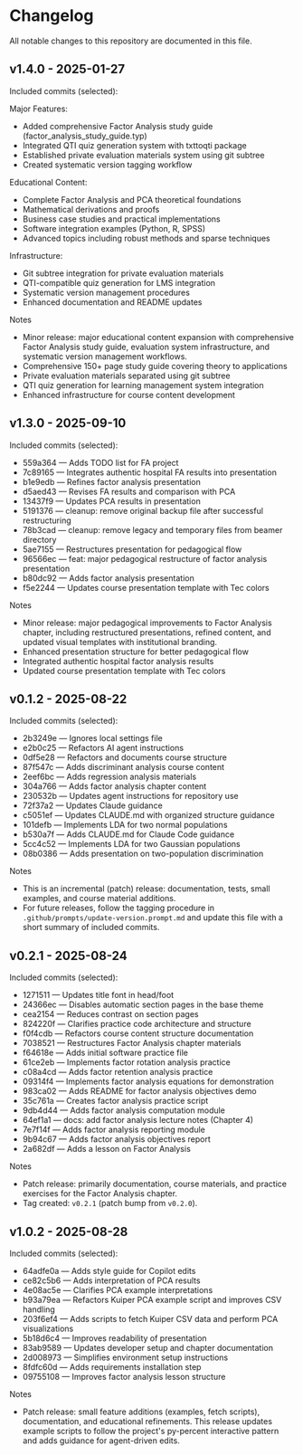 # Changelog

All notable changes to this repository are documented in this file.

## v1.4.0 - 2025-01-27

Included commits (selected):

Major Features:

- Added comprehensive Factor Analysis study guide (factor_analysis_study_guide.typ)
- Integrated QTI quiz generation system with txttoqti package
- Established private evaluation materials system using git subtree
- Created systematic version tagging workflow

Educational Content:

- Complete Factor Analysis and PCA theoretical foundations
- Mathematical derivations and proofs
- Business case studies and practical implementations
- Software integration examples (Python, R, SPSS)
- Advanced topics including robust methods and sparse techniques

Infrastructure:

- Git subtree integration for private evaluation materials
- QTI-compatible quiz generation for LMS integration
- Systematic version management procedures
- Enhanced documentation and README updates

Notes

- Minor release: major educational content expansion with comprehensive Factor Analysis study guide, evaluation system infrastructure, and systematic version management workflows.
- Comprehensive 150+ page study guide covering theory to applications
- Private evaluation materials separated using git subtree
- QTI quiz generation for learning management system integration
- Enhanced infrastructure for course content development

## v1.3.0 - 2025-09-10

Included commits (selected):

- 559a364 — Adds TODO list for FA project
- 7c89165 — Integrates authentic hospital FA results into presentation
- b1e9edb — Refines factor analysis presentation
- d5aed43 — Revises FA results and comparison with PCA
- 13437f9 — Updates PCA results in presentation
- 5191376 — cleanup: remove original backup file after successful restructuring
- 78b3cad — cleanup: remove legacy and temporary files from beamer directory
- 5ae7155 — Restructures presentation for pedagogical flow
- 96566ec — feat: major pedagogical restructure of factor analysis presentation
- b80dc92 — Adds factor analysis presentation
- f5e2244 — Updates course presentation template with Tec colors

Notes

- Minor release: major pedagogical improvements to Factor Analysis chapter, including restructured presentations, refined content, and updated visual templates with institutional branding.
- Enhanced presentation structure for better pedagogical flow
- Integrated authentic hospital factor analysis results
- Updated course presentation template with Tec colors


## v0.1.2 - 2025-08-22

Included commits (selected):

- 2b3249e — Ignores local settings file
- e2b0c25 — Refactors AI agent instructions
- 0df5e28 — Refactors and documents course structure
- 87f547c — Adds discriminant analysis course content
- 2eef6bc — Adds regression analysis materials
- 304a766 — Adds factor analysis chapter content
- 230532b — Updates agent instructions for repository use
- 72f37a2 — Updates Claude guidance
- c5051ef — Updates CLAUDE.md with organized structure guidance
- 101defb — Implements LDA for two normal populations
- b530a7f — Adds CLAUDE.md for Claude Code guidance
- 5cc4c52 — Implements LDA for two Gaussian populations
- 08b0386 — Adds presentation on two-population discrimination

Notes

- This is an incremental (patch) release: documentation, tests, small examples, and course material additions.
- For future releases, follow the tagging procedure in `.github/prompts/update-version.prompt.md` and update this file with a short summary of included commits.

## v0.2.1 - 2025-08-24

Included commits (selected):

- 1271511 — Updates title font in head/foot
- 24366ec — Disables automatic section pages in the base theme
- cea2154 — Reduces contrast on section pages
- 824220f — Clarifies practice code architecture and structure
- f0f4cdb — Refactors course content structure documentation
- 7038521 — Restructures Factor Analysis chapter materials
- f64618e — Adds initial software practice file
- 61ce2eb — Implements factor rotation analysis practice
- c08a4cd — Adds factor retention analysis practice
- 09314f4 — Implements factor analysis equations for demonstration
- 983ca02 — Adds README for factor analysis objectives demo
- 35c761a — Creates factor analysis practice script
- 9db4d44 — Adds factor analysis computation module
- 64ef1a1 — docs: add factor analysis lecture notes (Chapter 4)
- 7e7f14f — Adds factor analysis reporting module
- 9b94c67 — Adds factor analysis objectives report
- 2a682df — Adds a lesson on Factor Analysis

Notes

- Patch release: primarily documentation, course materials, and practice exercises for the Factor Analysis chapter.
- Tag created: `v0.2.1` (patch bump from `v0.2.0`).

## v1.0.2 - 2025-08-28

Included commits (selected):

- 64adfe0a — Adds style guide for Copilot edits
- ce82c5b6 — Adds interpretation of PCA results
- 4e08ac5e — Clarifies PCA example interpretations
- b93a79ea — Refactors Kuiper PCA example script and improves CSV handling
- 203f6ef4 — Adds scripts to fetch Kuiper CSV data and perform PCA visualizations
- 5b18d6c4 — Improves readability of presentation
- 83ab9589 — Updates developer setup and chapter documentation
- 2d008973 — Simplifies environment setup instructions
- 8fdfc60d — Adds requirements installation step
- 09755108 — Improves factor analysis lesson structure

Notes

- Patch release: small feature additions (examples, fetch scripts), documentation, and educational refinements. This release updates example scripts to follow the project's py-percent interactive pattern and adds guidance for agent-driven edits.
